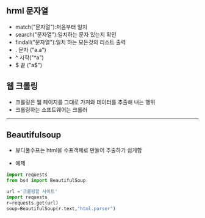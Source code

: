 ## hrml 문자열
- match("문자열"):처음부터 일치
- search("문자열"):일치하는 문자 있는지 확인
- findall("문자열"):일치 하는 모든것의 리스트 출력
- . 문자 ("a.a")
- ^ 시작("^a")
- $ 끝 ("a$")


## 웹 크롤링
- 크롤링은 웹 페이지를 그대로 가져와 데이터를 추출해 내는 행위
- 크롤링하는 소프트웨어는 크롤러

--- 

## Beautifulsoup 
- 뷰디풀수프는 html을 수프객체로 만들어 추출하기 쉽게함

- 예제
 ```python
import requests
from bs4 import BeautifulSoup

url ='크롤링할 사이트'
import requests
r=requests.get(url)
soup=BeautifulSoup(r.text,"html.parser")

   ```